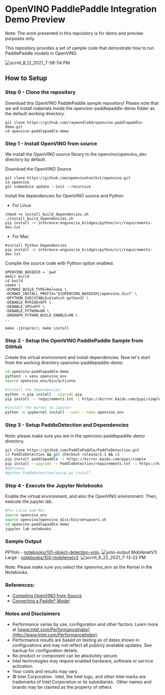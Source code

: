 # OpenVINO PaddlePaddle Integration Demo Preview

Note: The work presented in this repository is for demo and preview purposes only. 

This repository provides a set of sample code that demostrate how to run PaddlePaddle models in OpenVINO. 

![scrnli_8_12_2021_7-58-54 PM](https://user-images.githubusercontent.com/1720147/129298808-b084d7fb-9585-404b-95f9-c4346c21da6b.png)

## How to Setup

### Step 0 - Clone the repository 

Download this OpenVINO PaddlePaddle sample repository! Please note that we will install materials inside the openvino-paddlepaddle-demo folder as the default working directory.  
```
git clone https://github.com/raymondlo84/openvino-paddlepaddle-demo.git
cd openvino-paddlepaddle-demo
```

### Step 1 - Install OpenVINO from source
We install the OpenVINO source library to the openvino/openvino_dev directory by default. 

Download the OpenVINO Source
```
git clone https://github.com/openvinotoolkit/openvino.git
cd openvino
git submodule update --init --recursive
```

Install the dependencies for OpenVINO source and Python
- For Linux
```
chmod +x install_build_dependencies.sh
./install_build_dependencies.sh
pip install -r inference-engine/ie_bridges/python/src/requirements-dev.txt
```

- For Mac
```
#install Python Dependencies
pip install -r inference-engine/ie_bridges/python/src/requirements-dev.txt
```

Compile the source code with Python option enabled.

```
OPENVINO_BASEDIR = `pwd`
mkdir build
cd build
cmake \
-DCMAKE_BUILD_TYPE=Release \
-DCMAKE_INSTALL_PREFIX="${OPENVINO_BASEDIR}/openvino_dist" \
-DPYTHON_EXECUTABLE=$(which python3) \
-DENABLE_MYRIAD=OFF \
-DENABLE_VPU=OFF \
-DENABLE_PYTHON=ON \
-DNGRAPH_PYTHON_BUILD_ENABLE=ON \
..

make -j$(nproc); make install
```

### Step 2 - Setup the OpenVINO PaddlePaddle Sample from GitHub
Create the virtual environment and install dependencies. Now let's start from the working directory openvino-paddlepaddle-demo. 

```sh
cd openvino-paddlepaddle-demo
python3 -m venv openvino_env
source openvino_env/bin/activate

#install the dependencies
python -m pip install --upgrade pip
pip install -r requirements.txt -i https://mirror.baidu.com/pypi/simple

#install the kernel to Jupyter
python -m ipykernel install --user --name openvino_env
```

### Step 3 - Setup PaddleDetection and Dependencies
Note: please make sure you are in the openvino-paddlepaddle-demo directory.
```sh
git clone https://github.com/PaddlePaddle/PaddleDetection.git
cd PaddleDetection && git checkout release/2.1 && cd - 
pip install paddlepaddle -i https://mirror.baidu.com/pypi/simple
pip install --upgrade -r PaddleDetection/requirements.txt -i https://mirror.baidu.com/pypi/simple
#Optional
#python PaddeDetection/setup.py install
```

### Step 4 - Execute the Jupyter Notebooks
Enable the virtual environment, and also the OpenVINO environment. Then, execute the jupyter lab.   
```sh 
#For Linux and Mac
source openvino_env
source openvino/openvino_dist/bin/setupvars.sh
cd openvino-paddlepaddle-demo
jupyter lab notebooks
```

### Sample Output
PPYolo - [notebooks/101-object-detection-yolo](notebooks/101-object-detection-yolo). 
![yolo-output](https://user-images.githubusercontent.com/1720147/130380687-0de42836-c959-4d86-908c-9034e0eda90a.png)
MobilenetV3 Large - [notebooks/100-mobilenetv3](notebooks/100-mobilenetv3).
![scrnli_8_22_2021_7-13-22 PM](https://user-images.githubusercontent.com/1720147/130380796-2a6084df-3753-4642-b5ff-32ba491bc944.png)


Note: Please make sure you select the openvino_env as the Kernel in the Notebooks.

### References:
- [Compiling OpenVINO from Source](https://github.com/openvinotoolkit/openvino/wiki/BuildingCode)
- [Converting a Paddle* Model]( https://github.com/openvinotoolkit/openvino/blob/35e6c51fc0871bade7a2c039a19d8f5af9a5ea9e/docs/MO_DG/prepare_model/convert_model/Convert_Model_From_Paddle.md)

### Notes and Disclaimers
* Performance varies by use, configuration and other factors. Learn more at [www.Intel.com/PerformanceIndex](http://www.Intel.com/PerformanceIndex).
* Performance results are based on testing as of dates shown in configurations and may not reflect all publicly available updates.  See backup for configuration details.  
* No product or component can be absolutely secure. 
* Intel technologies may require enabled hardware, software or service activation.
* Your costs and results may vary. 
* © Intel Corporation.  Intel, the Intel logo, and other Intel marks are trademarks of Intel Corporation or its subsidiaries.  Other names and brands may be claimed as the property of others. 
